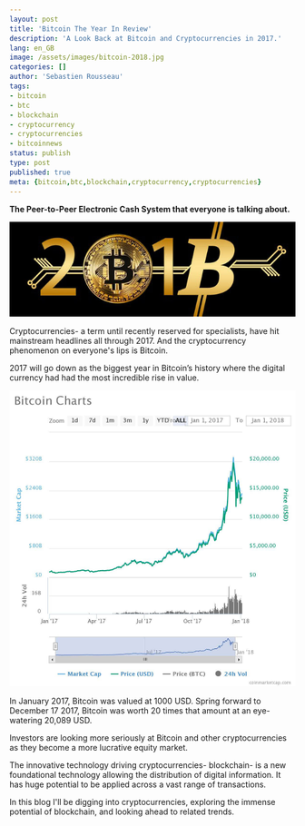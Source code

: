 ```yaml
---
layout: post
title: 'Bitcoin The Year In Review'
description: 'A Look Back at Bitcoin and Cryptocurrencies in 2017.'
lang: en_GB
image: /assets/images/bitcoin-2018.jpg
categories: []
author: 'Sebastien Rousseau'
tags:
- bitcoin
- btc
- blockchain
- cryptocurrency
- cryptocurrencies
- bitcoinnews
status: publish
type: post
published: true
meta: {bitcoin,btc,blockchain,cryptocurrency,cryptocurrencies}
---
```

**The Peer-to-Peer Electronic Cash System that everyone is talking about.**<!--more-->

<img src="/assets/images/bitcoin-2018.jpg" alt="Bitcoin Banner" />

Cryptocurrencies- a term until recently reserved for specialists, have hit mainstream headlines all through 2017. And the cryptocurrency phenomenon on everyone's lips is Bitcoin.

2017 will go down as the biggest year in Bitcoin’s history where the digital currency had had the most incredible rise in value.

<img src="/assets/images/chart.jpeg" alt="Bitcoin (BTC) chart in 2017" />

In January 2017, Bitcoin was valued at 1000 USD. Spring forward to December 17 2017, Bitcoin was worth 20 times that amount at an eye-watering 20,089 USD.

Investors are looking more seriously at Bitcoin and other cryptocurrencies as they become a more lucrative equity market.

The innovative technology driving cryptocurrencies- blockchain- is a new foundational technology allowing the distribution of digital information. It has huge potential to be applied across a vast range of transactions.

In this blog I'll be digging into cryptocurrencies, exploring the immense potential of blockchain, and looking ahead to related trends.
